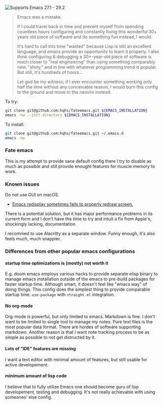 ![Supports Emacs 27.1 - 29.2](https://img.shields.io/badge/Supports-Emacs_27.1--29.2-blueviolet.svg?style=flat-square&logo=GNU%20Emacs&logoColor=white) 

> Emacs was a mistake.
> 
> If I could travel back in time and prevent myself from spending countless hours configuring and constantly fixing this wonderful 30+ years old piece of software and do something fun instead, I would.
> 
> It's hard to call this time "wasted" because Lisp is still an excellent language, and emacs provide an opportunity to learn it properly. I also think configuring & debugging a 30+-year-old piece of software is much closer to "real engineering" than using something comparably new, "shiny," and in line with whatever programming trend is popular. But still, it's hundreds of hours...
> 
> Let god be my witness; if I ever encounter something working only half the time without any conceivable reason, I would burn this config to the ground and move to the neovim instead.

To try:
```bash
git clone git@github.com:hqhs/fateemacs.git ${EMACS_INSTALLATION}
emacs -nw --init-directory ${EMACS_INSTALLATION}
```
To install: 
```bash
git clone git@github.com:hqhs/fateemacs.git ~/.emacs.d
emacs -nw
```

### Fate emacs

This is my attempt to provide sane default config there I try to disable as much as possible and still provide enought features for muscle memory to work.

### Known issues

Do not use GUI on macOS.

- [Emacs redisplay sometimes fails to properly redraw screen.](https://debbugs.gnu.org/cgi/bugreport.cgi?bug=32932)

There is a potential solution, but it has major performance problems in its current form and I don't have the time to try and intuit a fix from Apple's, shockingly lacking, documentation

I recommed to use Alacritty as a separate window. Funny enough, it's also feels much, much snappier.

### Differences from other popular emacs configurations

#### startup time optimizations is (mostly) not worth it

E.g. doom emacs employs various hacks to provide separate elisp binary to manage emacs installation outside of the emacs to pre-build packages for faster startup time. Although smart, it doesn't feel like "emacs way" of doing things. This config does the simplest thing to provide comparable startup time: `use-package` with `straight.el` integration.

#### No org-mode 

Org-mode is powerful, but only limited to emacs. Markdown is fine. I don't want to be limited to single tool to manage my notes. Pure text files is the most popular data format. There are hordes of software supporting markdown. Another reason is that I want note tracking process to be as simple as possible to not get distructed by it.

#### Lots of "IDE" features are missing

I want a text editor with minimal amount of features, but still usable for active developement. 

#### minimum amount of lisp code

I believe that to fully utilize Emacs one should become guru of lisp developement, testing and debugging. It's not really achievable with using someones' else config.


